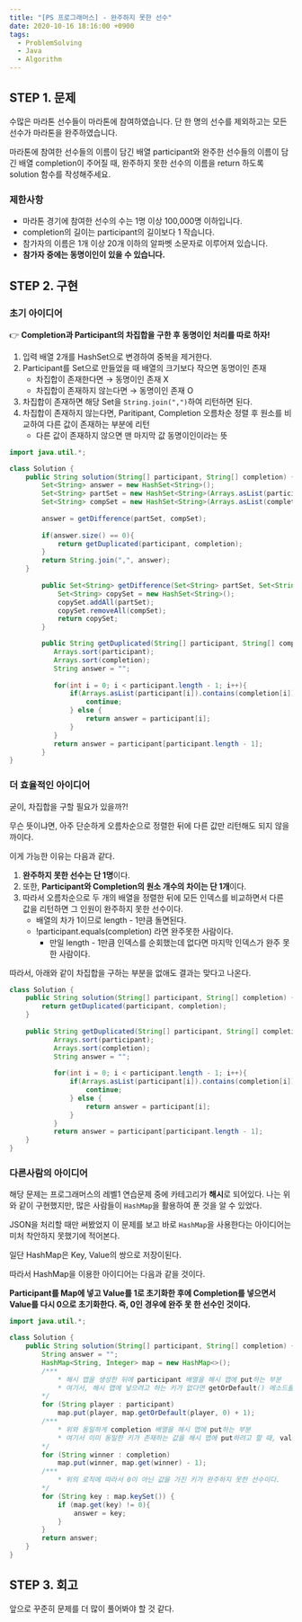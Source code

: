 ```yaml
---
title: "[PS 프로그래머스] - 완주하지 못한 선수"
date: 2020-10-16 18:16:00 +0900
tags:
  - ProblemSolving
  - Java
  - Algorithm
---
```


## STEP 1. 문제

수많은 마라톤 선수들이 마라톤에 참여하였습니다. 단 한 명의 선수를 제외하고는 모든 선수가 마라톤을 완주하였습니다.

마라톤에 참여한 선수들의 이름이 담긴 배열 participant와 완주한 선수들의 이름이 담긴 배열 completion이 주어질 때, 완주하지 못한 선수의 이름을 return 하도록 solution 함수를 작성해주세요.

### 제한사항

- 마라톤 경기에 참여한 선수의 수는 1명 이상 100,000명 이하입니다.
- completion의 길이는 participant의 길이보다 1 작습니다.
- 참가자의 이름은 1개 이상 20개 이하의 알파벳 소문자로 이루어져 있습니다.
- **참가자 중에는 동명이인이 있을 수 있습니다.**

## STEP 2. 구현

### 초기 아이디어

:point_right: **Completion과 Participant의 차집합을 구한 후 동명이인 처리를 따로 하자!**

1. 입력 배열 2개를 HashSet으로 변경하여 중복을 제거한다.
2. Participant를 Set으로 만들었을 때 배열의 크기보다 작으면 동명이인 존재
    - 차집합이 존재한다면 → 동명이인 존재 X
    - 차집합이 존재하지 않는다면 → 동명이인 존재 O
3. 차집합이 존재하면 해당 Set을 `String.join(",")`하여 리턴하면 된다.
4. 차집합이 존재하지 않는다면, Paritipant, Completion 오름차순 정렬 후 원소를 비교하여 다른 값이 존재하는 부분에 리턴 
    - 다른 값이 존재하지 않으면 맨 마지막 값 동명이인이라는 뜻

```java
import java.util.*;

class Solution {
    public String solution(String[] participant, String[] completion) {
	    Set<String> answer = new HashSet<String>();
        Set<String> partSet = new HashSet<String>(Arrays.asList(participant));
        Set<String> compSet = new HashSet<String>(Arrays.asList(completion));
			
        answer = getDifference(partSet, compSet);		
        
        if(answer.size() == 0){
            return getDuplicated(participant, completion);
        }
        return String.join(",", answer);
    }
		
		public Set<String> getDifference(Set<String> partSet, Set<String> compSet){
			Set<String> copySet = new HashSet<String>();
			copySet.addAll(partSet);	
			copySet.removeAll(compSet);
			return copySet;
		}

		public String getDuplicated(String[] participant, String[] completion){
           Arrays.sort(participant);
           Arrays.sort(completion);
           String answer = "";
          
           for(int i = 0; i < participant.length - 1; i++){
               if(Arrays.asList(participant[i]).contains(completion[i])){
                   continue;
               } else {
                   return answer = participant[i];
               } 
           }     
           return answer = participant[participant.length - 1];
		}
}
```

### 더 효율적인 아이디어

굳이, 차집합을 구할 필요가 있을까?!

무슨 뜻이냐면, 아주 단순하게 오름차순으로 정렬한 뒤에 다른 값만 리턴해도 되지 않을까이다. 

이게 가능한 이유는 다음과 같다.

1. **완주하지 못한 선수는 단 1명**이다.
2. 또한, **Participant와 Completion의 원소 개수의 차이는 단 1개**이다.
3. 따라서 오름차순으로 두 개의 배열을 정렬한 뒤에 모든 인덱스를 비교하면서 다른 값을 리턴하면 그 인원이 완주하지 못한 선수이다. 
    - 배열의 차가 1이므로 length - 1만큼 돌면된다.
    - !participant.equals(completion) 라면 완주못한 사람이다.
        - 만일 length - 1만큼 인덱스를 순회했는데 없다면 마지막 인덱스가 완주 못한 사람이다.

따라서, 아래와 같이 차집합을 구하는 부분을 없애도 결과는 맞다고 나온다.

```java
class Solution {
    public String solution(String[] participant, String[] completion) {
        return getDuplicated(participant, completion);
    }
		
    public String getDuplicated(String[] participant, String[] completion){
           Arrays.sort(participant);
           Arrays.sort(completion);
           String answer = "";
          
           for(int i = 0; i < participant.length - 1; i++){
               if(Arrays.asList(participant[i]).contains(completion[i])){
                   continue;
               } else {
                   return answer = participant[i];
               } 
           }     
           return answer = participant[participant.length - 1];
    }
}
```

### 다른사람의 아이디어

해당 문제는 프로그래머스의 레벨1 연습문제 중에 카테고리가 **해시**로 되어있다. 나는 위와 같이 구현했지만, 많은 사람들이 `HashMap`을 활용하여 푼 것을 알 수 있었다.

JSON을 처리할 때만 써봤었지 이 문제를 보고 바로 `HashMap`을 사용한다는 아이디어는 미처 착안하지 못했기에 적어본다.

일단 HashMap은 Key, Value의 쌍으로 저장이된다.

따라서 HashMap을 이용한 아이디어는 다음과 같을 것이다.

**Participant를 Map에 넣고 Value를 1로 초기화한 후에 Completion를 넣으면서 Value를 다시 0으로 초기화한다. 즉, 0인 경우에 완주 못 한 선수인 것이다.**

```java
import java.util.*;

class Solution {
    public String solution(String[] participant, String[] completion) {
        String answer = "";
        HashMap<String, Integer> map = new HashMap<>();
        /***
            * 해시 맵을 생성한 뒤에 participant 배열을 해시 맵에 put하는 부분
            * 여기서, 해시 맵에 넣으려고 하는 키가 없다면 getOrDefault() 메소드를 활용하여 default value로 0으로 초기화 
        */
        for (String player : participant) 
            map.put(player, map.getOrDefault(player, 0) + 1);
        /***
            * 위와 동일하게 completion 배열을 해시 맵에 put하는 부분
            * 여기서 이미 동일한 키가 존재하는 값을 해시 맵에 put하려고 할 때, value의 값을 -1 시킨다.
        */
        for (String winner : completion)  
            map.put(winner, map.get(winner) - 1);
        /***
            * 위의 로직에 따라서 0이 아닌 값을 가진 키가 완주하지 못한 선수이다.
        */
        for (String key : map.keySet()) {
            if (map.get(key) != 0){
                answer = key;
            }
        }
        return answer;
    }
}
```

## STEP 3. 회고

앞으로 꾸준히 문제를 더 많이 풀어봐야 할 것 같다.